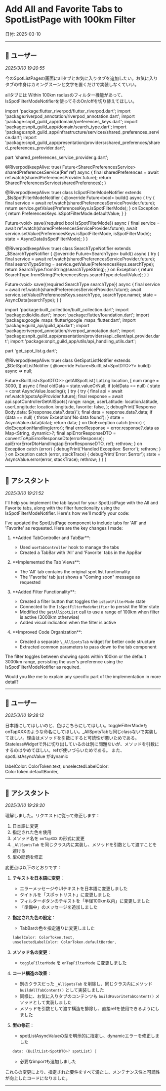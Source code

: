 # Add All and Favorite Tabs to SpotListPage with 100km Filter

日付: 2025-03-10

---

## 👤 ユーザー
*2025/3/10 19:20:55*

今のSpotListPageの画面にallタブとお気に入りタブを追加したい。お気に入りタブの中身はカミングスーンと文字を置くだけで実装しなくていい。

allタブには Within 100km radiusのフィルター機能があって、IsSpotFilterModeNotifierを使ってそのOn/offを切り替えてほしい。

import 'package:flutter\_riverpod/flutter\_riverpod.dart';
import 'package:riverpod\_annotation/riverpod\_annotation.dart';
import 'package:snpit\_guild\_app/domain/preferences\_keys.dart';
import 'package:snpit\_guild\_app/domain/search\_type.dart';
import 'package:snpit\_guild\_app/infrastructure/services/shared\_preferences\_service.dart';
import 'package:snpit\_guild\_app/presentation/providers/shared\_preferences/shared\_preferences\_provider.dart';

part 'shared\_preferences\_service\_provider.g.dart';

@Riverpod(keepAlive: true)
Future&lt;SharedPreferencesService&gt; sharedPreferencesService(Ref ref) async {
  final sharedPreferences = await ref.watch(sharedPreferencesProvider.future);
  return SharedPreferencesService(sharedPreferences);
}

@Riverpod(keepAlive: true)
class IsSpotFilterModeNotifier extends \_$IsSpotFilterModeNotifier {
  @override
  Future&lt;bool&gt; build() async {
    try {
      final service = await ref.watch(sharedPreferencesServiceProvider.future);
      return service.getValue(PreferencesKeys.isSpotFilterMode);
    } on Exception {
      return PreferencesKeys.isSpotFilterMode.defaultValue;
    }
  }

  Future&lt;void&gt; save({required bool isSpotFilterMode}) async {
    final service = await ref.watch(sharedPreferencesServiceProvider.future);
    await service.setValue(PreferencesKeys.isSpotFilterMode, isSpotFilterMode);
    state = AsyncData(isSpotFilterMode);
  }
}

@Riverpod(keepAlive: true)
class SearchTypeNotifier extends \_$SearchTypeNotifier {
  @override
  Future&lt;SearchType&gt; build() async {
    try {
      final service = await ref.watch(sharedPreferencesServiceProvider.future);
      final searchTypeString = service.getValue(PreferencesKeys.searchType);
      return SearchType.fromString(searchTypeString);
    } on Exception {
      return SearchType.fromString(PreferencesKeys.searchType.defaultValue);
    }
  }

  Future&lt;void&gt; save({required SearchType searchType}) async {
    final service = await ref.watch(sharedPreferencesServiceProvider.future);
    await service.setValue(PreferencesKeys.searchType, searchType.name);
    state = AsyncData(searchType);
  }
}

import 'package:built\_collection/built\_collection.dart';
import 'package:dio/dio.dart';
import 'package:flutter/foundation.dart';
import 'package:google\_maps\_flutter/google\_maps\_flutter.dart';
import 'package:guild\_api/guild\_api.dart';
import 'package:riverpod\_annotation/riverpod\_annotation.dart';
import 'package:snpit\_guild\_app/presentation/providers/api\_client/api\_provider.dart';
import 'package:snpit\_guild\_app/utils/api\_handling\_utils.dart';

part 'get\_spot\_list.g.dart';

@Riverpod(keepAlive: true)
class GetSpotListNotifier extends \_$GetSpotListNotifier {
  @override
  Future&lt;BuiltList&lt;SpotDTO&gt;?&gt; build() async =&gt; null;

  Future&lt;BuiltList&lt;SpotDTO&gt;&gt; getAllSpotList(
    LatLng location, \[
    num range = 3000,
  \]) async {
    final oldData = state.valueOrNull;
    if (oldData == null) {
      state = const AsyncValue.loading();
    }
    try {
      try {
        final api = await ref.watch(spotsApiProvider.future);
        final response = await api.spotControllerGetAllSpots(
          range: range,
          userLatitude: location.latitude,
          userLongitude: location.longitude,
          favorite: false,
        );
        debugPrint('Response Body.data: ${response.data?.data}');
        final data = response.data?.data;
        if (data == null) {
          throw Exception('No data found');
        }
        state = AsyncValue.data(data);
        return data;
      } on DioException catch (error) {
        dioExceptionHandling(error);
        final errorResponse = error.response?.data as Map&lt;String, dynamic&gt;?;
        final apiErrorResponseDTO = convertToApiErrorResponseDto(errorResponse);
        apiErrorErrorDtoHandling(apiErrorResponseDTO, ref);
        rethrow;
      } on Exception catch (error) {
        debugPrint('Handled Exception: $error');
        rethrow;
      }
    } on Exception catch (error, stackTrace) {
      debugPrint('Error: $error');
      state = AsyncValue.error(error, stackTrace);
      rethrow;
    }
  }
}

---

## 🤖 アシスタント
*2025/3/10 19:21:52*

I'll help you implement the tab layout for your SpotListPage with the All and Favorite tabs, along with the filter functionality using the IsSpotFilterModeNotifier. Here's how we'll modify your code:


I've updated the SpotListPage component to include tabs for 'All' and 'Favorite' as requested. Here are the key changes I made:

1. \*\*Added TabController and TabBar\*\*:
   - Used `useTabController` hook to manage the tabs
   - Created a TabBar with 'All' and 'Favorite' tabs in the AppBar

2. \*\*Implemented the Tab Views\*\*:
   - The 'All' tab contains the original spot list functionality
   - The 'Favorite' tab just shows a "Coming soon" message as requested

3. \*\*Added Filter Functionality\*\*:
   - Created a filter button that toggles the `isSpotFilterMode` state
   - Connected to the `IsSpotFilterModeNotifier` to persist the filter state
   - Modified the `getAllSpotList` call to use a range of 100km when filter is active (3000km otherwise)
   - Added visual indication when the filter is active

4. \*\*Improved Code Organization\*\*:
   - Created a separate `\_AllSpotsTab` widget for better code structure
   - Extracted common parameters to pass down to the tab component

The filter toggles between showing spots within 100km or the default 3000km range, persisting the user's preference using the IsSpotFilterModeNotifier as required.

Would you like me to explain any specific part of the implementation in more detail?

---

## 👤 ユーザー
*2025/3/10 19:28:12*

日本語にしてほしいのと、色はこちらにしてほしい。toggleFilterModeもonTapXXXのような命名にしてほしい。\_AllSpotsTabも同じclassないで実装してほしい。理由はメソッドを引数にすると可読性が悪いためである。StatelessWidgetで外に切り出しているのは別に問題ないが、メソッドを引数にするのはやめてほしい。refが使いづらいためである。
また、spotListAsyncValue がdynamic

labelColor: ColorToken.text,
          unselectedLabelColor: ColorToken.defaultBorder,

---

## 🤖 アシスタント
*2025/3/10 19:29:20*

理解しました。リクエストに従って修正します：

1. 日本語に変更
2. 指定された色を使用
3. メソッド名を `onTapXXX` の形式に変更
4. `_AllSpotsTab` を同じクラス内に実装し、メソッドを引数として渡すことを避ける
5. 型の問題を修正


変更点は以下のとおりです：

1. **テキストを日本語に変更**：
   - エラーメッセージやUIテキストを日本語に変更しました
   - タイトルを「スポットリスト」に変更しました
   - フィルターボタンのテキストを「半径100km以内」に変更しました
   - 「準備中」のメッセージを追加しました

2. **指定された色の設定**：
   - TabBarの色を指定通りに変更しました
   ```dart
   labelColor: ColorToken.text,
   unselectedLabelColor: ColorToken.defaultBorder,
   ```

3. **メソッド名の変更**：
   - `toggleFilterMode` を `onTapFilterMode` に変更しました

4. **コード構造の改善**：
   - 別のクラスだった `_AllSpotsTab` を削除し、同じクラス内にメソッド `buildAllTabContent()` として実装しました
   - 同様に、お気に入りタブのコンテンツも `buildFavoriteTabContent()` メソッドとして実装しました
   - メソッドを引数として渡す構造を排除し、直接refを使用できるようにしました

5. **型の修正**：
   - spotListAsyncValueの型を明示的に指定し、dynamicエラーを修正しました
   ```dart
   data: (BuiltList<SpotDTO>? spotList) {
   ```
   - 必要なimportも追加しました

これらの変更により、指定された要件をすべて満たし、メンテナンス性と可読性が向上したコードになりました。

---

